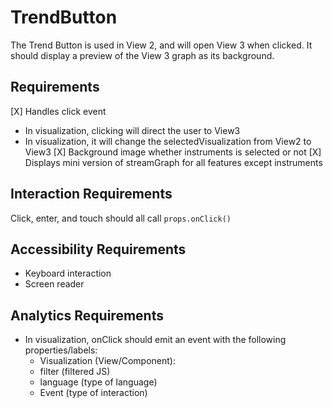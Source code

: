# TrendButton

The Trend Button is used in View 2, and will open View 3 when clicked.
It should display a preview of the View 3 graph as its background.

## Requirements
[X] Handles click event
  - In visualization, clicking will direct the user to View3
  - In visualization, it will change the selectedVisualization from View2 to View3
[X] Background image whether instruments is selected or not
[X] Displays mini version of streamGraph for all features except instruments

## Interaction Requirements
Click, enter, and touch should all call `props.onClick()`

## Accessibility Requirements
- Keyboard interaction
- Screen reader
  
## Analytics Requirements

- In visualization, onClick should emit an event with the following properties/labels:
  - Visualization (View/Component):
  - filter (filtered JS)
  - language (type of language)
  - Event (type of interaction)